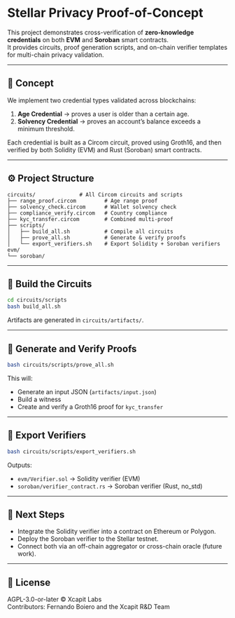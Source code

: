 # Stellar Privacy Proof-of-Concept

This project demonstrates cross-verification of **zero-knowledge credentials** on both **EVM** and **Soroban** smart contracts.  
It provides circuits, proof generation scripts, and on-chain verifier templates for multi-chain privacy validation.

---

## 🧠 Concept

We implement two credential types validated across blockchains:

1. **Age Credential** → proves a user is older than a certain age.
2. **Solvency Credential** → proves an account’s balance exceeds a minimum threshold.

Each credential is built as a Circom circuit, proved using Groth16, and then verified by both Solidity (EVM) and Rust (Soroban) smart contracts.

---

## ⚙️ Project Structure

```
circuits/              # All Circom circuits and scripts
├── range_proof.circom         # Age range proof
├── solvency_check.circom      # Wallet solvency check
├── compliance_verify.circom   # Country compliance
├── kyc_transfer.circom        # Combined multi-proof
├── scripts/
│   ├── build_all.sh           # Compile all circuits
│   ├── prove_all.sh           # Generate & verify proofs
│   └── export_verifiers.sh    # Export Solidity + Soroban verifiers
evm/
└── soroban/
```

---

## 🚀 Build the Circuits

```bash
cd circuits/scripts
bash build_all.sh
```

Artifacts are generated in `circuits/artifacts/`.

---

## 🧩 Generate and Verify Proofs

```bash
bash circuits/scripts/prove_all.sh
```

This will:
- Generate an input JSON (`artifacts/input.json`)
- Build a witness
- Create and verify a Groth16 proof for `kyc_transfer`

---

## 🔗 Export Verifiers

```bash
bash circuits/scripts/export_verifiers.sh
```

Outputs:
- `evm/Verifier.sol` → Solidity verifier (EVM)
- `soroban/verifier_contract.rs` → Soroban verifier (Rust, no_std)

---

## 🧱 Next Steps

- Integrate the Solidity verifier into a contract on Ethereum or Polygon.
- Deploy the Soroban verifier to the Stellar testnet.
- Connect both via an off-chain aggregator or cross-chain oracle (future work).

---

## 🪪 License

AGPL-3.0-or-later © Xcapit Labs  
Contributors: Fernando Boiero and the Xcapit R&D Team
